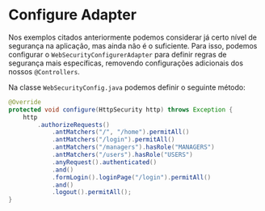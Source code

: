 # Configure Adapter

Nos exemplos citados anteriormente podemos considerar já certo nível de segurança na aplicação, mas ainda não é o suficiente. Para isso, podemos configurar o `WebSecurityConfigurerAdapter` para definir regras de segurança mais específicas, removendo configurações adicionais dos nossos `@Controllers`.

Na classe `WebSecurityConfig.java` podemos definir o seguinte método:

```java
@Override
protected void configure(HttpSecurity http) throws Exception {
    http
        .authorizeRequests()
            .antMatchers("/", "/home").permitAll()
            .antMatchers("/login").permitAll()
            .antMatchers("/managers").hasRole("MANAGERS")
            .antMatchers("/users").hasRole("USERS")
            .anyRequest().authenticated()
            .and()
            .formLogin().loginPage("/login").permitAll()
            .and()
            .logout().permitAll();
}

```


